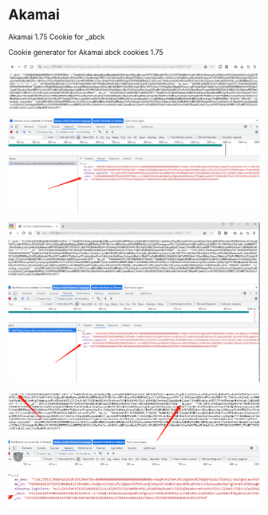 # Akamai
Akamai 1.75 Cookie for _abck 


Cookie generator for Akamai abck cookies 1.75


![image](https://github.com/cc20141102/Akamai/blob/main/1.png)  


![image](https://github.com/cc20141102/Akamai/blob/main/2.png)  


![image](https://github.com/cc20141102/Akamai/blob/main/3.png)  


![image](https://github.com/cc20141102/Akamai/blob/main/4.png)  



